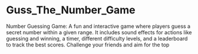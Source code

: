 # Guss_The_Number_Game
 Number Guessing Game: A fun and interactive game where players guess a secret number within a given range. It includes sound effects for actions like guessing and winning, a timer, different difficulty levels, and a leaderboard to track the best scores. Challenge your friends and aim for the top
